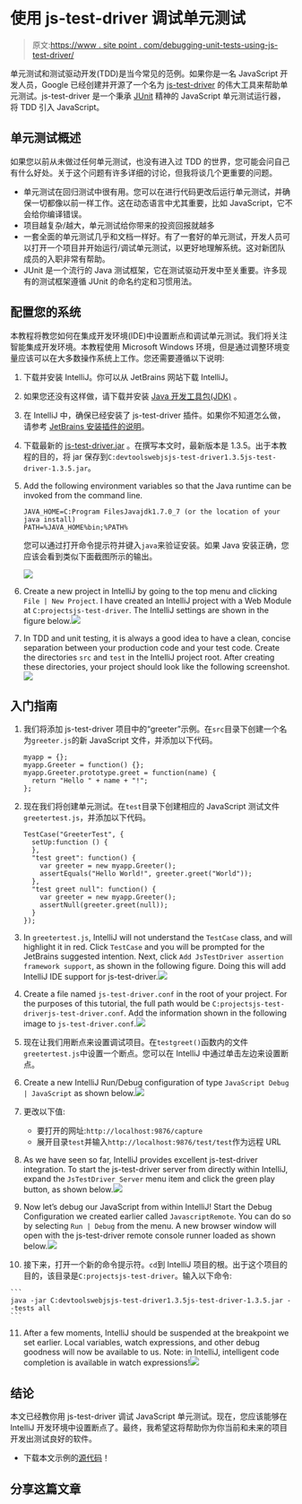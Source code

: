 # 使用 js-test-driver 调试单元测试

> 原文:[https://www . site point . com/debugging-unit-tests-using-js-test-driver/](https://www.sitepoint.com/debugging-unit-tests-using-js-test-driver/)

单元测试和测试驱动开发(TDD)是当今常见的范例。如果你是一名 JavaScript 开发人员，Google 已经创建并开源了一个名为 [js-test-driver](http://code.google.com/p/js-test-driver/) 的伟大工具来帮助单元测试。js-test-driver 是一个秉承 [JUnit](http://junit.sourceforge.net/) 精神的 JavaScript 单元测试运行器，将 TDD 引入 JavaScript。

## 单元测试概述

如果您以前从未做过任何单元测试，也没有进入过 TDD 的世界，您可能会问自己有什么好处。关于这个问题有许多详细的讨论，但我将谈几个更重要的问题。

*   单元测试在回归测试中很有用。您可以在进行代码更改后运行单元测试，并确保一切都像以前一样工作。这在动态语言中尤其重要，比如 JavaScript，它不会给你编译错误。
*   项目越复杂/越大，单元测试给你带来的投资回报就越多
*   一套全面的单元测试几乎和文档一样好。有了一套好的单元测试，开发人员可以打开一个项目并开始运行/调试单元测试，以更好地理解系统。这对新团队成员的入职非常有帮助。
*   JUnit 是一个流行的 Java 测试框架，它在测试驱动开发中至关重要。许多现有的测试框架遵循 JUnit 的命名约定和习惯用法。

## 配置您的系统

本教程将教您如何在集成开发环境(IDE)中设置断点和调试单元测试。我们将关注智能集成开发环境。本教程使用 Microsoft Windows 环境，但是通过调整环境变量应该可以在大多数操作系统上工作。您还需要遵循以下说明:

1.  下载并安装 IntelliJ。你可以从 JetBrains 网站下载 IntelliJ。
2.  如果您还没有这样做，请下载并安装 [Java 开发工具包(JDK)](http://www.oracle.com/technetwork/java/javase/downloads/index.html) 。
3.  在 IntelliJ 中，确保已经安装了 js-test-driver 插件。如果你不知道怎么做，请参考 [JetBrains 安装插件的说明](http://www.jetbrains.com/idea/webhelp/updating-installing-and-uninstalling-plugins-from-a-repository.html)。
4.  下载最新的 [js-test-driver.jar](http://code.google.com/p/js-test-driver/downloads) 。在撰写本文时，最新版本是 1.3.5。出于本教程的目的，将 jar 保存到`C:devtoolswebjsjs-test-driver1.3.5js-test-driver-1.3.5.jar`。
5.  Add the following environment variables so that the Java runtime can be invoked from the command line.

    ```
    JAVA_HOME=C:Program FilesJavajdk1.7.0_7 (or the location of your java install)
    PATH=%JAVA_HOME%bin;%PATH%

    ```

    您可以通过打开命令提示符并键入`java`来验证安装。如果 Java 安装正确，您应该会看到类似下面截图所示的输出。

    ![](../Images/ad045f2fe44670bc8af70ead1d67e315.png)
6.  Create a new project in IntelliJ by going to the top menu and clicking `File | New Project`. I have created an IntelliJ project with a Web Module at `C:projectsjs-test-driver`. The IntelliJ settings are shown in the figure below.![](../Images/9f08b28784a98ff2e44c15990abb0b1f.png)
7.  In TDD and unit testing, it is always a good idea to have a clean, concise separation between your production code and your test code. Create the directories `src` and `test` in the IntelliJ project root. After creating these directories, your project should look like the following screenshot.![](../Images/2cc97fac5550f1d2e7115bdc9fab43c6.png)

## 入门指南

1.  我们将添加 js-test-driver 项目中的“greeter”示例。在`src`目录下创建一个名为`greeter.js`的新 JavaScript 文件，并添加以下代码。

    ```
    myapp = {};
    myapp.Greeter = function() {};
    myapp.Greeter.prototype.greet = function(name) {
      return "Hello " + name + "!";
    };
    ```

2.  现在我们将创建单元测试。在`test`目录下创建相应的 JavaScript 测试文件`greetertest.js`，并添加以下代码。

    ```
    TestCase("GreeterTest", {
      setUp:function () {
      },
      "test greet": function() {
        var greeter = new myapp.Greeter();
        assertEquals("Hello World!", greeter.greet("World"));
      },
      "test greet null": function() {
        var greeter = new myapp.Greeter();
        assertNull(greeter.greet(null));
      }
    });
    ```

3.  In `greetertest.js`, IntelliJ will not understand the `TestCase` class, and will highlight it in red. Click `TestCase` and you will be prompted for the JetBrains suggested intention. Next, click `Add JsTestDriver assertion framework support`, as shown in the following figure. Doing this will add IntelliJ IDE support for js-test-driver.![](../Images/f3a70110cadc5ef925080127be762ece.png)
4.  Create a file named `js-test-driver.conf` in the root of your project. For the purposes of this tutorial, the full path would be `C:projectsjs-test-driverjs-test-driver.conf`. Add the information shown in the following image to `js-test-driver.conf`.![](../Images/d627eba1856d3027d5ddd47983e8694e.png)
5.  现在让我们用断点来设置调试项目。在`testgreet()`函数内的文件`greetertest.js`中设置一个断点。您可以在 IntelliJ 中通过单击左边来设置断点。
6.  Create a new IntelliJ Run/Debug configuration of type `JavaScript Debug | JavaScript` as shown below.![](../Images/caff32ca7e7d8e6b16ac5213d70c35bc.png)
7.  更改以下值:
    *   要打开的网址:`http://localhost:9876/capture`
    *   展开目录`test`并输入`http://localhost:9876/test/test`作为远程 URL
8.  As we have seen so far, IntelliJ provides excellent js-test-driver integration. To start the js-test-driver server from directly within IntelliJ, expand the `JsTestDriver Server` menu item and click the green play button, as shown below.![](../Images/17add19beb405aeb9d3d55ac380840ec.png)
9.  Now let’s debug our JavaScript from within IntelliJ! Start the Debug Configuration we created earlier called `JavascriptRemote`. You can do so by selecting `Run | Debug` from the menu. A new browser window will open with the js-test-driver remote console runner loaded as shown below.![](../Images/d6e8abd717bab817c41eb61d4454dabb.png)
10.  接下来，打开一个新的命令提示符。`cd`到 IntelliJ 项目的根。出于这个项目的目的，该目录是`C:projectsjs-test-driver`。输入以下命令:

    ```
    java -jar C:devtoolswebjsjs-test-driver1.3.5js-test-driver-1.3.5.jar --tests all
    ```

11.  After a few moments, IntelliJ should be suspended at the breakpoint we set earlier. Local variables, watch expressions, and other debug goodness will now be available to us. Note: in IntelliJ, intelligent code completion is available in watch expressions!![](../Images/bd8ac3232b1142fbf8f7755c7019701c.png)

## 结论

本文已经教你用 js-test-driver 调试 JavaScript 单元测试。现在，您应该能够在 IntelliJ 开发环境中设置断点了。最终，我希望这将帮助你为你当前和未来的项目开发出测试良好的软件。

*   下载本文示例的[源代码](https://github.com/jsprodotcom/source/blob/master/debugging-unit-tests-using-js-test-driver.zip "Debugging Unit Tests Using js-test-driver Source Code")！

## 分享这篇文章